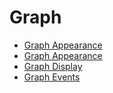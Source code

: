 # Graph

- [Graph Appearance](./GraphAppearance.md)
- [Graph Appearance](./GraphBehavior.md)
- [Graph Display](./GraphDisplay.md)
- [Graph Events](./GraphEvents.md)
